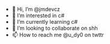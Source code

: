 - 👋 Hi, I’m @jmdevcz
- 👀 I’m interested in c#
- 🌱 I’m currently learning c#
- 💞️ I’m looking to collaborate on shh
- 📫 How to reach me @u_dy0 on twttr

<!---
jmdevcz/jmdevcz is a ✨ special ✨ repository because its `README.md` (this file) appears on your GitHub profile.
You can click the Preview link to take a look at your changes.
--->
